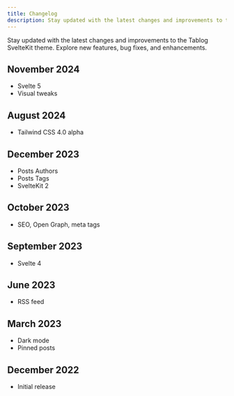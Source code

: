 ```yaml
---
title: Changelog
description: Stay updated with the latest changes and improvements to the Tablog SvelteKit theme. Explore new features, bug fixes, and enhancements.
---
```


Stay updated with the latest changes and improvements to the Tablog SvelteKit theme. Explore new features, bug fixes, and enhancements.

## November 2024

-   Svelte 5
-   Visual tweaks

## August 2024

-   Tailwind CSS 4.0 alpha

## December 2023

-   Posts Authors
-   Posts Tags
-   SvelteKit 2

## October 2023

-   SEO, Open Graph, meta tags

## September 2023

-   Svelte 4

## June 2023

-   RSS feed

## March 2023

-   Dark mode
-   Pinned posts

## December 2022

-   Initial release

